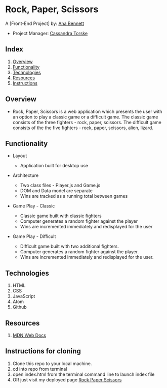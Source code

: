# Rock, Paper, Scissors
A [Front-End Project] by: [Ana Bennett](https://github.com/AnaBennett11)
* Project Manager: [Cassandra Torske](https://github.com/CassandraGoose)

## Index
1. [Overview](#overview)
2. [Functionality](#functionality)
3. [Technologies](#technologies)
4. [Resources](#resources)
5. [Instructions](#instructions)

## Overview
- Rock, Paper, Scissors is a web application which presents the user with an option to play a classic game or a difficult game. The classic game consists of the three fighters - rock, paper, scissors. The difficult game consists of the the five fighters - rock, paper, scissors, alien, lizard.

## Functionality
* Layout
    * Application built for desktop use


* Architecture
    * Two class files - Player.js and Game.js
    * DOM and Data model are separate
    * Wins are tracked as a running total between games


* Game Play - Classic
  * Classic game built with classic fighters
  * Computer generates a random fighter against the player
  * Wins are incremented immediately and redisplayed for the user


* Game Play - Difficult
    * Difficult game built with two additional fighters.
    * Computer generates a random fighter against the player.
    * Wins are incremented immediately and redisplayed for the user.


## Technologies
 1. HTML
 2. CSS
 3. JavaScript
 4. Atom
 5. Github


## Resources
1. [MDN Web Docs](https://developer.mozilla.org/en-US/)

## Instructions for cloning
1. Clone this repo to your local machine.
2. cd into repo from terminal
3. open index.html from the terminal command line to launch index file
4. OR just visit my deployed page [Rock Paper Scissors](https://github.com/AnaBennett11/RockPaperScissors)
